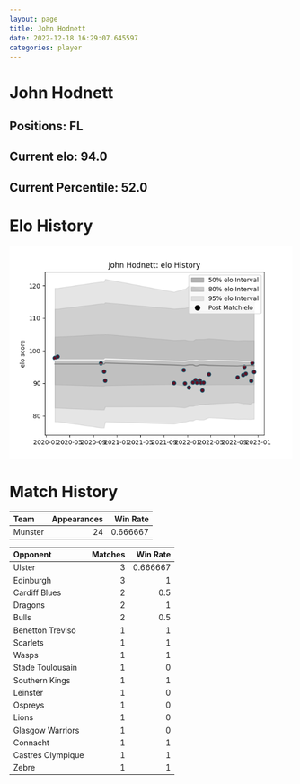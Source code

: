```yaml
---  
layout: page  
title: John Hodnett  
date: 2022-12-18 16:29:07.645597  
categories: player  
---
```

# John Hodnett

## Positions: FL

## Current elo: 94.0

## Current Percentile: 52.0

# Elo History


![elo history](history_JohnHodnett.png)
# Match History


| Team    |   Appearances |   Win Rate |
|:--------|--------------:|-----------:|
| Munster |            24 |   0.666667 |

| Opponent          |   Matches |   Win Rate |
|:------------------|----------:|-----------:|
| Ulster            |         3 |   0.666667 |
| Edinburgh         |         3 |   1        |
| Cardiff Blues     |         2 |   0.5      |
| Dragons           |         2 |   1        |
| Bulls             |         2 |   0.5      |
| Benetton Treviso  |         1 |   1        |
| Scarlets          |         1 |   1        |
| Wasps             |         1 |   1        |
| Stade Toulousain  |         1 |   0        |
| Southern Kings    |         1 |   1        |
| Leinster          |         1 |   0        |
| Ospreys           |         1 |   0        |
| Lions             |         1 |   0        |
| Glasgow Warriors  |         1 |   0        |
| Connacht          |         1 |   1        |
| Castres Olympique |         1 |   1        |
| Zebre             |         1 |   1        |